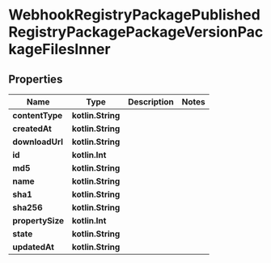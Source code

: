 
# WebhookRegistryPackagePublishedRegistryPackagePackageVersionPackageFilesInner

## Properties
Name | Type | Description | Notes
------------ | ------------- | ------------- | -------------
**contentType** | **kotlin.String** |  | 
**createdAt** | **kotlin.String** |  | 
**downloadUrl** | **kotlin.String** |  | 
**id** | **kotlin.Int** |  | 
**md5** | **kotlin.String** |  | 
**name** | **kotlin.String** |  | 
**sha1** | **kotlin.String** |  | 
**sha256** | **kotlin.String** |  | 
**propertySize** | **kotlin.Int** |  | 
**state** | **kotlin.String** |  | 
**updatedAt** | **kotlin.String** |  | 



